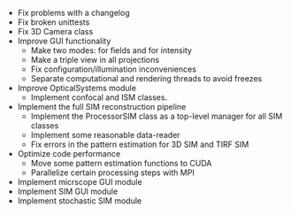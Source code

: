 - Fix problems with a changelog
- Fix broken unittests
- Fix 3D Camera class
- Improve GUI functionality
  - Make two modes: for fields and for intensity
  - Make a triple view in all projections 
  - Fix configuration/illumination inconveniences
  - Separate computational and rendering threads to avoid freezes
- Improve OpticalSystems module 
  - Implement confocal and ISM classes. 
- Implement the full SIM reconstruction pipeline
  - Implement the ProcessorSIM class as a top-level manager for all SIM classes
  - Implement some reasonable data-reader
  - Fix errors in the pattern estimation for 3D SIM and TIRF SIM
- Optimize code performance 
  - Move some pattern estimation functions to CUDA
  - Parallelize certain processing steps with MPI
- Implement micrscope GUI module
- Implement SIM GUI module
- Implement stochastic SIM module
